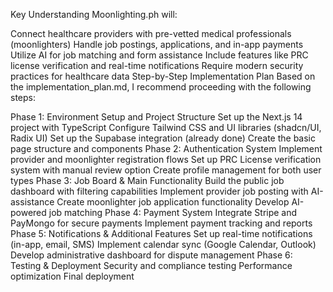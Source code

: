 Key Understanding
Moonlighting.ph will:

Connect healthcare providers with pre-vetted medical professionals (moonlighters)
Handle job postings, applications, and in-app payments
Utilize AI for job matching and form assistance
Include features like PRC license verification and real-time notifications
Require modern security practices for healthcare data
Step-by-Step Implementation Plan
Based on the implementation_plan.md, I recommend proceeding with the following steps:

Phase 1: Environment Setup and Project Structure
Set up the Next.js 14 project with TypeScript
Configure Tailwind CSS and UI libraries (shadcn/UI, Radix UI)
Set up the Supabase integration (already done)
Create the basic page structure and components
Phase 2: Authentication System
Implement provider and moonlighter registration flows
Set up PRC License verification system with manual review option
Create profile management for both user types
Phase 3: Job Board & Main Functionality
Build the public job dashboard with filtering capabilities
Implement provider job posting with AI-assistance
Create moonlighter job application functionality
Develop AI-powered job matching
Phase 4: Payment System
Integrate Stripe and PayMongo for secure payments
Implement payment tracking and reports
Phase 5: Notifications & Additional Features
Set up real-time notifications (in-app, email, SMS)
Implement calendar sync (Google Calendar, Outlook)
Develop administrative dashboard for dispute management
Phase 6: Testing & Deployment
Security and compliance testing
Performance optimization
Final deployment
